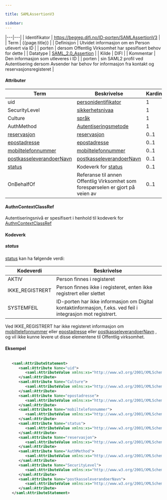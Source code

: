 ```yaml
---

title: SAMLAssertionV3  

sidebar:
---
```

|---|---|
| Identifikator | <https://begrep.difi.no/ID-porten/SAMLAssertionV3> |
| Term          | {{page.title}} |
| Definisjon    | Utvidet informasjon om en Person utlevert via ID |
| porten        | dersom Offentlig Virksomhet har spesifisert behov for dette |
| Datatype      | [SAML\_2.0\_Assertion](http://en.wikipedia.org/wiki/SAML_2.0#SAML_2.0_Assertions) |
| Kilde         | DIFI |
| Kommentar     | Den informasjon som utleveres i ID |
| porten        | sin SAML2 profil ved Autentisering dersom Avsender har behov for informasjon fra kontakt og reservasjonsregisteret |


#### Attributer

| Term                                                         | Beskrivelse                                                                     | Kardinalitet |
| --- | --- | --- |
| uid                                                          | [personidentifikator]({{site.baseurl}}/resources/begrep/sikkerDigitalPost/begrep/personidentifikator)                              | 1            |
| SecurityLevel                                                | [sikkerhetsnivaa]({{site.baseurl}}/resources/begrep/sikkerDigitalPost/begrep/sikkerhetsnivaa)                                      | 1            |
| Culture                                                      | [språk]({{site.baseurl}}/resources/begrep/felles/spraak)                                                         | 1            |
| AuthMethod                                                   | [Autentiseringsmetode]({{site.baseurl}}/resources/begrep/ID-porten/SAMLAssertionV1)                              | 1            |
| [reservasjon]({{site.baseurl}}/resources/begrep/sikkerDigitalPost/begrep/reservasjon)                           | [reservasjon]({{site.baseurl}}/resources/begrep/sikkerDigitalPost/begrep/reservasjon)                                              | 0..1         |
| [epostadresse]({{site.baseurl}}/resources/begrep/sikkerDigitalPost/begrep/epostadresse)                         | [epostadresse]({{site.baseurl}}/resources/begrep/sikkerDigitalPost/begrep/epostadresse)                                            | 0..1         |
| [mobiltelefonnummer]({{site.baseurl}}/resources/begrep/felles/mobiltelefonnummer)             | [mobiltelefonnummer]({{site.baseurl}}/resources/begrep/felles/mobiltelefonnummer)                                | 0..1         |
| [postkasseleverandoerNavn]({{site.baseurl}}/resources/begrep/sikkerDigitalPost/begrep/postkasseleverandoerNavn) | [postkasseleverandoerNavn]({{site.baseurl}}/resources/begrep/sikkerDigitalPost/begrep/postkasseleverandoerNavn)                    | 0..1         |
| [status]({{site.baseurl}}/resources/begrep/felles/status)                                     | Kodeverk for [status](#status)                                                  | 0..1         |
| OnBehalfOf                                                   | Referanse til annen Offentlig Virksomhet som forespørselen er gjort på veien av | 0..1         |

#### AuthnContextClassRef

Autentiseringsnivå er spesifisert i henhold til kodeverk for
[AuthnContextClassRef]({{site.baseurl}}/resources/begrep/ID-porten/SAMLAuthnRequest)

#### Kodeverk

##### status

[status]({{site.baseurl}}/resources/begrep/felles/status) kan ha følgende verdi:

| Kodeverdi        | Beskrivelse                                                                                                 |
| --- | --- |
| AKTIV            | Person finnes i registeret                                                                                  |
| IKKE\_REGISTRERT | Person finnes ikke i registeret, enten ikke registrert eller slettet                                        |
| SYSTEMFEIL       | ID-porten har ikke informasjon om Digital kontaktinformasjon, f.eks. ved feil i integrasjon mot registrert. |

Ved IKKE\_REGISTRERT har ikke registeret informasjon om
[mobiltelefonnummer]({{site.baseurl}}/resources/begrep/felles/mobiltelefonnummer) eller
[epostadresse]({{site.baseurl}}/resources/begrep/sikkerDigitalPost/begrep/epostadresse) eller
[postkasseleverandoerNavn]({{site.baseurl}}/resources/begrep/sikkerDigitalPost/begrep/postkasseleverandoerNavn) , og vil
ikke kunne levere ut disse elementene til Offentlig virksomhet.

#### Eksempel

```xml

   <saml:AttributeStatement>
      <saml:Attribute Name="uid">
         <saml:AttributeValue xmlns:xs="http://www.w3.org/2001/XMLSchema" xmlns:xsi="http://www.w3.org/2001/XMLSchema-instance" xsi:type="xs:string">03015561903</saml:AttributeValue>
      </saml:Attribute>
      <saml:Attribute Name="Culture">
         <saml:AttributeValue xmlns:xs="http://www.w3.org/2001/XMLSchema" xmlns:xsi="http://www.w3.org/2001/XMLSchema-instance" xsi:type="xs:string">nb</saml:AttributeValue>
      </saml:Attribute>
      <saml:Attribute Name="epostadresse">
         <saml:AttributeValue xmlns:xs="http://www.w3.org/2001/XMLSchema" xmlns:xsi="http://www.w3.org/2001/XMLSchema-instance" xsi:type="xs:string">03015561903-test@minid.norge.no</saml:AttributeValue>
      </saml:Attribute>
      <saml:Attribute Name="mobiltelefonnummer">
         <saml:AttributeValue xmlns:xs="http://www.w3.org/2001/XMLSchema" xmlns:xsi="http://www.w3.org/2001/XMLSchema-instance" xsi:type="xs:string">03015561903</saml:AttributeValue>
      </saml:Attribute>   
      <saml:Attribute Name="status">
         <saml:AttributeValue xmlns:xs="http://www.w3.org/2001/XMLSchema" xmlns:xsi="http://www.w3.org/2001/XMLSchema-instance" xsi:type="xs:string">AKTIV</saml:AttributeValue>
      </saml:Attribute>
      <saml:Attribute Name="reservasjon">
         <saml:AttributeValue xmlns:xs="http://www.w3.org/2001/XMLSchema" xmlns:xsi="http://www.w3.org/2001/XMLSchema-instance" xsi:type="xs:string">NEI</saml:AttributeValue>
      </saml:Attribute>   
      <saml:Attribute Name="AuthMethod">
         <saml:AttributeValue xmlns:xs="http://www.w3.org/2001/XMLSchema" xmlns:xsi="http://www.w3.org/2001/XMLSchema-instance" xsi:type="xs:string">Minid-PIN</saml:AttributeValue>
      </saml:Attribute>
      <saml:Attribute Name="SecurityLevel">
         <saml:AttributeValue xmlns:xs="http://www.w3.org/2001/XMLSchema" xmlns:xsi="http://www.w3.org/2001/XMLSchema-instance" xsi:type="xs:string">3</saml:AttributeValue>
      </saml:Attribute>
      <saml:Attribute Name="postkasseleverandoerNavn">
         <saml:AttributeValue xmlns:xs="http://www.w3.org/2001/XMLSchema" xmlns:xsi="http://www.w3.org/2001/XMLSchema-instance" xsi:type="xs:string">Digipost test operator</saml:AttributeValue>
      </saml:Attribute>
   </saml:AttributeStatement>

```
